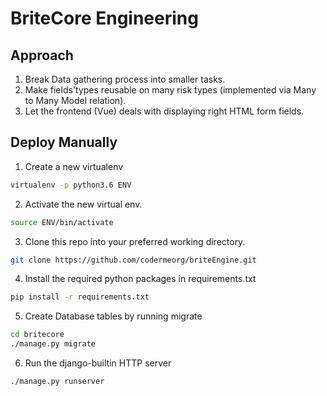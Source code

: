# BriteCore Engineering

## Approach
1. Break Data gathering process into smaller tasks.
2. Make fields'types reusable on many risk types (implemented via Many to Many Model relation).
3. Let the frontend (Vue) deals with displaying right HTML form fields.




## Deploy Manually
1. Create a new virtualenv
```bash
virtualenv -p python3.6 ENV
```
2. Activate the new virtual env.
```bash
source ENV/bin/activate
```
3. Clone this repo into your preferred working directory.
```bash
git clone https://github.com/codermeorg/briteEngine.git
```
4. Install the required python packages in requirements.txt
```bash
pip install -r requirements.txt
```
5. Create Database tables by running migrate
```bash
cd britecore
./manage.py migrate
```
6. Run the django-builtin HTTP server
```bash
./manage.py runserver
```


